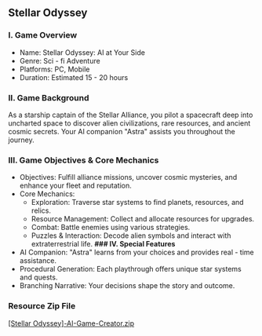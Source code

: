 ## **Stellar Odyssey**
### **I. Game Overview**
* Name: Stellar Odyssey: AI at Your Side
* Genre: Sci - fi Adventure
* Platforms: PC, Mobile
* Duration: Estimated 15 - 20 hours
### **II. Game Background**
As a starship captain of the Stellar Alliance, you pilot a spacecraft deep into uncharted space to discover alien civilizations, rare resources, and ancient cosmic secrets. Your AI companion "Astra" assists you throughout the journey.
### **III. Game Objectives & Core Mechanics**
* Objectives: Fulfill alliance missions, uncover cosmic mysteries, and enhance your fleet and reputation.
* Core Mechanics:
  * Exploration: Traverse star systems to find planets, resources, and relics.
  * Resource Management: Collect and allocate resources for upgrades.
  * Combat: Battle enemies using various strategies.
  * Puzzles & Interaction: Decode alien symbols and interact with extraterrestrial life.
**### IV. Special Features**
* AI Companion: "Astra" learns from your choices and provides real - time assistance.
* Procedural Generation: Each playthrough offers unique star systems and quests.
* Branching Narrative: Your decisions shape the story and outcome.





### Resource Zip File
[[Stellar Odyssey]-AI-Game-Creator.zip](https://github.com/user-attachments/files/19448486/Stellar.Odyssey.-AI-Game-Creator.zip)

